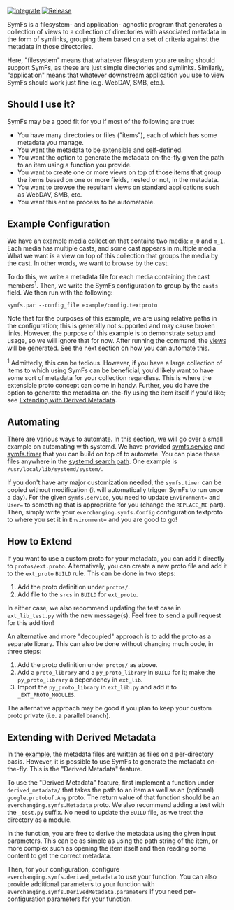 
[![Integrate](https://github.com/directed-graph/symfs/actions/workflows/integrate.yaml/badge.svg)](https://github.com/directed-graph/symfs/actions/workflows/integrate.yaml)
[![Release](https://github.com/directed-graph/symfs/actions/workflows/release.yaml/badge.svg)](https://github.com/directed-graph/symfs/actions/workflows/release.yaml)


SymFs is a filesystem- and application- agnostic program that generates a
collection of views to a collection of directories with associated metadata in the
form of symlinks, grouping them based on a set of criteria against the metadata
in those directories.

Here, "filesystem" means that whatever filesystem you are using should support
SymFs, as these are just simple directories and symlinks. Similarly,
"application" means that whatever downstream application you use to view SymFs
should work just fine (e.g. WebDAV, SMB, etc.).


## Should I use it?

SymFs may be a good fit for you if most of the following are true:

- You have many directories or files ("items"), each of which has some metadata
  you manage.
- You want the metadata to be extensible and self-defined.
- You want the option to generate the metadata on-the-fly given the path to an
  item using a function you provide.
- You want to create one or more views on top of those items that group the
  items based on one or more fields, nested or not, in the metadata.
- You want to browse the resultant views on standard applications such as
  WebDAV, SMB, etc.
- You want this entire process to be automatable.


## Example Configuration

We have an example [media collection](./example/media) that contains two media:
`m_0` and `m_1`. Each media has multiple casts, and some cast appears in
multiple media. What we want is a view on top of this collection that groups
the media by the cast. In other words, we want to browse by the cast.

To do this, we write a metadata file for each media containing the cast
members<sup>1</sup>. Then, we write the [SymFs
configuration](./example/config.textproto) to group by the `casts` field. We
then run with the following:

```
symfs.par --config_file example/config.textproto
```

Note that for the purposes of this example, we are using relative paths in the
configuration; this is generally not supported and may cause broken links.
However, the purpose of this example is to demonstrate setup and usage, so we
will ignore that for now. After running the command, the
[views](./example/views) will be generated. See the next section on how you can
automate this.

<sup>1</sup> Admittedly, this can be tedious. However, if you have a large
collection of items to which using SymFs can be beneficial, you'd likely want
to have some sort of metadata for your collection regardless. This is where the
extensible proto concept can come in handy. Further, you do have the option to
generate the metadata on-the-fly using the item itself if you'd like; see
[Extending with Derived Metadata](#extending-with-derived-metadata).


## Automating

There are various ways to automate. In this section, we will go over a small
example on automating with systemd. We have provided
[symfs.service](./example/systemd/symfs.service) and
[symfs.timer](./example/systemd/symfs.timer) that you can build on top of to
automate.  You can place these files anywhere in the [systemd search
path](https://www.freedesktop.org/software/systemd/man/systemd.unit.html). One
example is `/usr/local/lib/systemd/system/`.

If you don't have any major customization needed, the `symfs.timer` can be
copied without modification (it will automatically trigger SymFs to run once a
day). For the given `symfs.service`, you need to update `Environment=` and
`User=` to something that is appropriate for you (change the `REPLACE_ME`
part). Then, simply write your `everchanging.symfs.Config` configuration
textproto to where you set it in `Environment=` and you are good to go!


## How to Extend

If you want to use a custom proto for your metadata, you can add it directly to
`protos/ext.proto`. Alternatively, you can create a new proto file and add it
to the `ext_proto` `BUILD` rule. This can be done in two steps:

1. Add the proto definition under `protos/`.
2. Add file to the `srcs` in `BUILD` for `ext_proto`.

In either case, we also recommend updating the test case in `ext_lib_test.py`
with the new message(s). Feel free to send a pull request for this addition!

An alternative and more "decoupled" approach is to add the proto as a separate
library. This can also be done without changing much code, in three steps:

1. Add the proto definition under `protos/` as above.
2. Add a `proto_library` and a `py_proto_library` in `BUILD` for it; make the
  `py_proto_library` a dependency in `ext_lib`.
3. Import the `py_proto_library` in `ext_lib.py` and add it to
   `_EXT_PROTO_MODULES`.

The alternative approach may be good if you plan to keep your custom proto
private (i.e. a parallel branch).


## Extending with Derived Metadata

In the [example](#example-configuration), the metadata files are written as
files on a per-directory basis. However, it is possible to use SymFs to generate
the metadata on-the-fly. This is the "Derived Metadata" feature.

To use the "Derived Metadata" feature, first implement a function under
`derived_metadata/` that takes the path to an item as well as an (optional)
`google.protobuf.Any` proto. The return value of that function should be an
`everchanging.symfs.Metadata` proto. We also recommend adding a test with the
`_test.py` suffix. No need to update the `BUILD` file, as we treat the directory
as a module.

In the function, you are free to derive the metadata using the given input
parameters.  This can be as simple as using the path string of the item, or more
complex such as opening the item itself and then reading some content to get the
correct metadata.

Then, for your configuration, configure `everchanging.symfs.derived_metadata` to
use your function. You can also provide additional parameters to your function
with `everchanging.symfs.DerivedMetadata.parameters` if you need
per-configuration parameters for your function.
